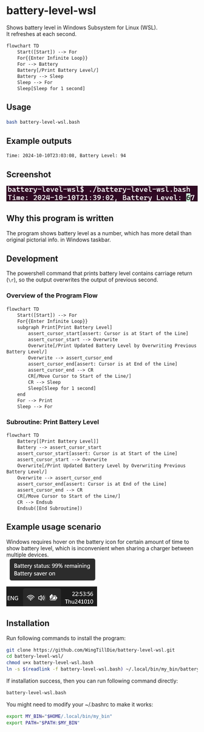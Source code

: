 # battery-level-wsl
Shows battery level in Windows Subsystem for Linux (WSL).  
It refreshes at each second.  

```mermaid
flowchart TD
    Start([Start]) --> For
    For{{Enter Infinite Loop}}
    For --> Battery
    Battery[/Print Battery Level/]
    Battery --> Sleep
    Sleep --> For
    Sleep[Sleep for 1 second]
```

## Usage
```bash
bash battery-level-wsl.bash
```

## Example outputs
```plain-text
Time: 2024-10-10T23:03:08, Battery Level: 94
```

## Screenshot
![Program screenshot](img/battery-level-wsl.png)

## Why this program is written
The program shows battery level as a number, which has more detail than original pictorial info. in Windows taskbar.  

## Development
The powershell command that prints battery level contains carriage return (`\r`), so the output overwrites the output of previous second.
### Overview of the Program Flow
```mermaid
flowchart TD
    Start([Start]) --> For
    For{{Enter Infinite Loop}}
    subgraph Print[Print Battery Level]
        assert_cursor_start[assert: Cursor is at Start of the Line]
        assert_cursor_start --> Overwrite
        Overwrite[/Print Updated Battery Level by Overwriting Previous Battery Level/]
        Overwrite --> assert_cursor_end
        assert_cursor_end[assert: Cursor is at End of the Line]
        assert_cursor_end --> CR
        CR[/Move Cursor to Start of the Line/]
        CR --> Sleep
        Sleep[Sleep for 1 second]
    end
    For --> Print
    Sleep --> For
```
### Subroutine: Print Battery Level
```mermaid
flowchart TD
    Battery[[Print Battery Level]]
    Battery --> assert_cursor_start
    assert_cursor_start[assert: Cursor is at Start of the Line]
    assert_cursor_start --> Overwrite
    Overwrite[/Print Updated Battery Level by Overwriting Previous Battery Level/]
    Overwrite --> assert_cursor_end
    assert_cursor_end[assert: Cursor is at End of the Line]
    assert_cursor_end --> CR
    CR[/Move Cursor to Start of the Line/]
    CR --> Endsub
    Endsub([End Subroutine])
```

## Example usage scenario
Windows requires hover on the battery icon for certain amount of time to show battery level, which is inconvenient when sharing a charger between multiple devices.  
![Screenshot of hover over Windows battery icon](img/windows-battery-level-hover.png)

## Installation
Run following commands to install the program:
```bash
git clone https://github.com/WingTillDie/battery-level-wsl.git
cd battery-level-wsl/
chmod u+x battery-level-wsl.bash
ln -s $(readlink -f battery-level-wsl.bash) ~/.local/bin/my_bin/battery-level-wsl.bash
```

If installation success, then you can run following command directly:
```bash
battery-level-wsl.bash
```

You might need to modify your ~/.bashrc to make it works:
```bash
export MY_BIN="$HOME/.local/bin/my_bin"
export PATH="$PATH:$MY_BIN"
```
